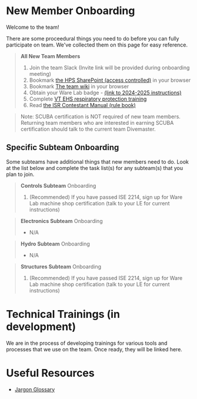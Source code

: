 # New Member Onboarding

Welcome to the team!

There are some proceedural things you need to do before you can fully participate on team. We've collected them on this page for easy reference.

>**All New Team Members**
>1. Join the team Slack (Invite link will be provided during onboarding meeting)
>2. Bookmark [the HPS SharePoint (access controlled)](https://virginiatech.sharepoint.com/sites/HPS) in your browser
>3. Bookmark [The team wiki](https://vt-hps.github.io/) in your browser
>4. Obtain your Ware Lab badge - [(link to 2024-2025 instructions)](Obtaining_your_WL_badge_2024-25.pdf)
>5. Complete [VT EHS respiratory protection training](https://ehss.vt.edu/detail_pages/training_details.php?training_id=1694)
>6. Read [the ISR Contestant Manual (rule book)](https://internationalsubmarineraces.org/contestant-info/)

> Note:
> SCUBA certification is NOT required of new team members.
> Returning team members who are interested in earning SCUBA certification should talk to the current team Divemaster.


## Specific Subteam Onboarding
Some subteams have additional things that new members need to do. Look at the list below and complete the task list(s) for any subteam(s) that you plan to join.


>**Controls Subteam** Onboarding
>1. (Recommended)  If you have passed ISE 2214, sign up for Ware Lab machine shop certification (talk to your LE for current instructions)


>**Electronics Subteam** Onboarding
>- N/A


>**Hydro Subteam** Onboarding
>- N/A


>**Structures Subteam** Onboarding
>1. (Recommended) If you have passed ISE 2214, sign up for  Ware Lab machine shop certification (talk to your LE for current instructions)


# Technical Trainings (in development)
We are in the process of developing trainings for various tools and processes that we use on the team. Once ready, they will be linked here.


# Useful Resources
- [Jargon Glossary](jargon-glossary.md)